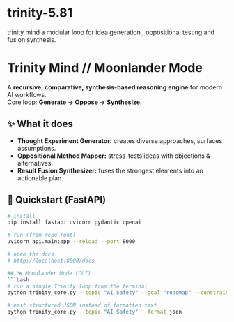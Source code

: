 # trinity-5.81
trinity mind a modular loop for idea generation , oppositional testing and fusion synthesis. 
# Trinity Mind // Moonlander Mode

A **recursive, comparative, synthesis-based reasoning engine** for modern AI workflows.  
Core loop: **Generate → Oppose → Synthesize**.

## ✨ What it does
- **Thought Experiment Generator:** creates diverse approaches, surfaces assumptions.
- **Oppositional Method Mapper:** stress-tests ideas with objections & alternatives.
- **Result Fusion Synthesizer:** fuses the strongest elements into an actionable plan.

## 🚀 Quickstart (FastAPI)
```bash
# install
pip install fastapi uvicorn pydantic openai

# run (from repo root)
uvicorn api.main:app --reload --port 8000

# open the docs
# http://localhost:8000/docs

## 🛰️ Moonlander Mode (CLI)
```bash
# run a single Trinity loop from the terminal
python trinity_core.py --topic "AI Safety" --goal "roadmap" --constraints "deploy in 6 months"

# emit structured JSON instead of formatted text
python trinity_core.py --topic "AI Safety" --format json
```
